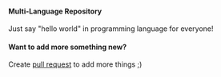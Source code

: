 #### Multi-Language Repository
Just say "hello world" in programming language for everyone!

#### Want to add more something new?
Create [pull request](https://github.com/xqwtxon/multilang-repository/pulls) to add more things ;)
